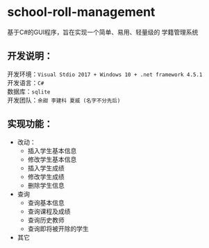 # school-roll-management
基于C#的GUI程序，旨在实现一个简单、易用、轻量级的 学籍管理系统

## 开发说明：  
开发环境：`Visual Stdio 2017 + Windows 10 + .net framework 4.5.1`  
开发语言：`C#`   
数据库：`sqlite`  
开发团队：`余甜 李建科 夏威 (名字不分先后)`  

## 实现功能：
* 改动：
  * 插入学生基本信息
  * 修改学生基本信息
  * 插入学生成绩
  * 修改学生成绩
  * 删除学生信息
* 查询
  * 查询基本信息
  * 查询课程及成绩
  * 查询历史教师
  * 查询即将被开除的学生
* 其它
